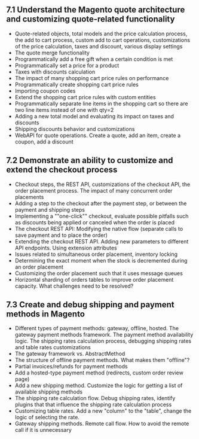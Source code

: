 ##	7.1 Understand the Magento quote architecture and customizing quote-related functionality
-	Quote-related objects, total models and the price calculation process, the add to cart process, custom add to cart operations, customizations of the price calculation, taxes and discount, various display settings
-	The quote merge functionality
-	Programmatically add a free gift when a certain condition is met
-	Programmatically set a price for a product
-	Taxes with discounts calculation
-	The impact of many shopping cart price rules on performance
-	Programmatically create shopping cart price rules
-	Importing coupon codes
-	Extend the shopping cart price rules with custom entities
-	Programmatically separate line items in the shopping cart so there are two line items instead of one with qty=2
-	Adding a new total model and evaluating its impact on taxes and discounts
-	Shipping discounts behavior and customizations
-	WebAPI for quote operations. Create a quote, add an item, create a coupon, add a discount
##	7.2 Demonstrate an ability to customize and extend the checkout process
-	Checkout steps, the REST API, customizations of the checkout API, the order placement process. The impact of many concurrent order placements
-	Adding a step to the checkout after the payment step, or between the payment and shipping steps
-	Implementing a ""one-click"" checkout, evaluate possible pitfalls such as discounts being applied or canceled when the order is placed
-	The checkout REST API: Modifying the native flow (separate calls to save payment and to place the order)
-	Extending the checkout REST API. Adding new parameters to different API endpoints. Using extension attributes
-	Issues related to simultaneous order placement, inventory locking
-	Determining the exact moment when the stock is decremented during an order placement
-	Customizing the order placement such that it uses message queues
-	Horizontal sharding of orders tables to improve order placement capacity. What challenges need to be resolved?
##	7.3 Create and debug shipping and payment methods in Magento
-	Different types of payment methods: gateway, offline, hosted. The gateway payment methods framework. The payment method availability logic. The shipping rates calculation process, debugging shipping rates and table rates customizations
-	The gateway framework vs. AbstractMethod
-	The structure of offline payment methods. What makes them "offline"?
-	Partial invoices/refunds for payment methods
-	Add a hosted-type payment method (redirects, custom order review page)
-	Add a new shipping method. Customize the logic for getting a list of available shipping methods
-	The shipping rate calculation flow. Debug shipping rates, identify plugins that that influence the shipping rate calculation process
-	Customizing table rates. Add a new "column" to the "table", change the logic of selecting the rate.
-	Gateway shipping methods. Remote call flow. How to avoid the remote call if it is unnecessary
